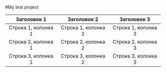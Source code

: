 #My test project

| Заголовок 1 | Заголовок 2 | Заголовок 3 |
|:------------:|:------------:|:------------:|
| Строка 1, колонка 1 | Строка 1, колонка 2 | Строка 1, колонка 3 |
| Строка 2, колонка 1 | Строка 2, колонка 2 | Строка 2, колонка 3 |
| Строка 3, колонка 1 | Строка 3, колонка 2 | Строка 3, колонка 3 |
